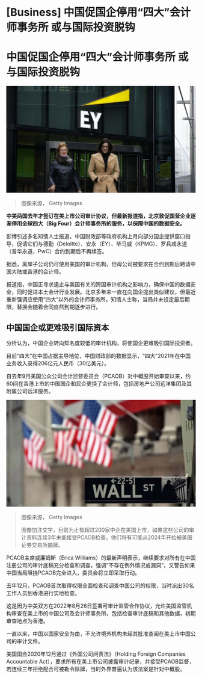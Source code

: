 # [Business] 中国促国企停用“四大”会计师事务所 或与国际投资脱钩

#  中国促国企停用“四大”会计师事务所 或与国际投资脱钩


![EY](_128722594_gettyimages-1229842971.jpg)

> 图像来源，  Getty Images

**中美两国去年才签订在美上市公司审计协议，但最新报道指，北京敦促国营企业逐渐停用全球四大（Big Four）会计师事务所的服务，以保障中国的数据安全。**

彭博引述多名知情人士报道，中国财政部等政府机构上月向部分国企提供窗口指导，促请它们与德勤（Deloitte）、安永（EY）、毕马威（KPMG）、罗兵咸永道（普华永道，PwC）合约到期后不再续签。

据悉，离岸子公司仍可使用美国的审计机构，但母公司被要求在合约到期后聘请中国大陆或香港的会计师。

报道指，中国正寻求遏止与美国有关的跨国审计机构之影响力，确保中国的数据安全，同时促进本土会计行业发展。北京多年来一直在向国企提出类似建议，但最近重新强调应使用“四大”以外的会计师事务所。知情人士称，当局并未设定最后期限，替换会随着合同自然到期逐步进行。

##  中国国企或更难吸引国际资本

分析认为，中国企业转向知名度较低的审计机构，将使国企更难吸引国际投资者。

目前“四大”在中国占据主导地位，中国财政部的数据显示，“四大”2021年在中国业务收入录得206亿元人民币（30亿美元）。

自去年9月美国公众公司会计监督委员会（PCAOB）对中概股开始审查以来，约60间在香港上市的中国国企和民企更换了会计师，包括房地产公司远洋集团及其附属公司远洋服务。

![目前为止有超过200家中企在美国上市，如果这些公司的审计资料连续3年未能接受PCAOB检查，他们将有可能从2024年开始被美国证券交易所摘牌。](_126463960_whatsubject.jpg)

> 图像来源，  Getty Images
>
> 图像加注文字，目前为止有超过200家中企在美国上市，如果这些公司的审计资料连续3年未能接受PCAOB检查，他们将有可能从2024年开始被美国证券交易所摘牌。

PCAOB主席威廉姆斯（Erica Williams）的最新声明表示，继续要求对所有在中国注册公司的审计底稿充分检查和调查，强调“不存在例外情况或漏洞”，又警告如果中国当局阻挠PCAOB完全进入，委员会将立即采取行动。

去年12月，PCAOB首次取得权限全面检查和调查中国公司的权限，当时派出30名工作人员到香港进行实地检查。

这是因为中美双方在2022年8月26日签署可审计监管合作协议，允许美国监管机构审查在美上市的中国公司及会计师事务所，包括检查审计底稿和其他数据，初期审查地点为香港。

一直以来，中国以国家安全为由，不允许境外机构未经其批准查阅在美上市中国公司的审计文件。

美国国会2020年12月通过《外国公司问责法》（Holding Foreign Companies Accountable Act），要求所有在美上市公司披露审计纪录，并接受PCAOB监督，若连续三年拒绝配合可被勒令除牌，当时外界普遍认为该法案是针对中概股。


